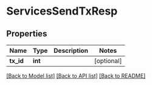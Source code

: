 # ServicesSendTxResp


## Properties
Name | Type | Description | Notes
------------ | ------------- | ------------- | -------------
**tx_id** | **int** |  | [optional] 

[[Back to Model list]](../README.md#documentation-for-models) [[Back to API list]](../README.md#documentation-for-api-endpoints) [[Back to README]](../README.md)


